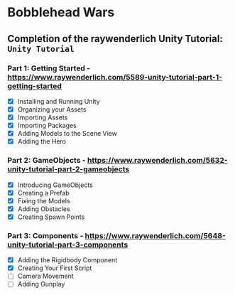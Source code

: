 # Bobblehead Wars

## Completion of the raywenderlich Unity Tutorial: `Unity Tutorial`

### Part 1: Getting Started - https://www.raywenderlich.com/5589-unity-tutorial-part-1-getting-started
- [X] Installing and Running Unity
- [X] Organizing your Assets
- [X] Importing Assets
- [X] Importing Packages
- [X] Adding Models to the Scene View
- [X] Adding the Hero

### Part 2: GameObjects - https://www.raywenderlich.com/5632-unity-tutorial-part-2-gameobjects
- [X] Introducing GameObjects
- [X] Creating a Prefab
- [X] Fixing the Models
- [X] Adding Obstacles
- [X] Creating Spawn Points

### Part 3: Components - https://www.raywenderlich.com/5648-unity-tutorial-part-3-components
- [X] Adding the Rigidbody Component
- [X] Creating Your First Script
- [ ] Camera Movement
- [ ] Adding Gunplay
